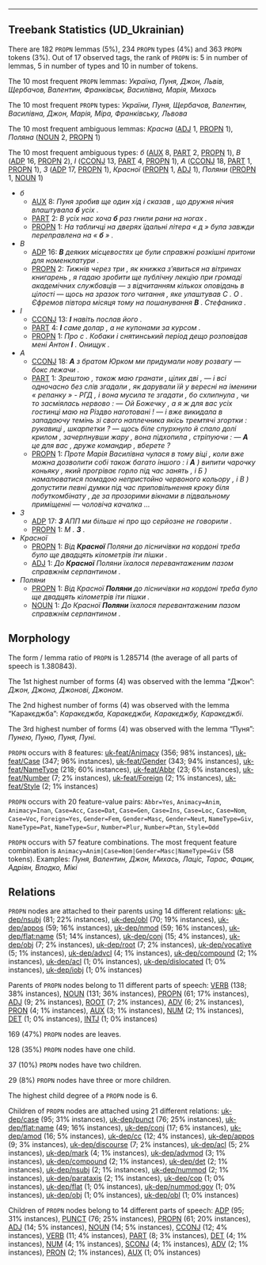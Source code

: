 

--------------------------------------------------------------------------------

## Treebank Statistics (UD_Ukrainian)

There are 182 `PROPN` lemmas (5%), 234 `PROPN` types (4%) and 363 `PROPN` tokens (3%).
Out of 17 observed tags, the rank of `PROPN` is: 5 in number of lemmas, 5 in number of types and 10 in number of tokens.

The 10 most frequent `PROPN` lemmas: <em>Україна, Пуня, Джон, Львів, Щербачов, Валентин, Франківськ, Василівна, Марія, Михась</em>

The 10 most frequent `PROPN` types:  <em>України, Пуня, Щербачов, Валентин, Василівна, Джон, Марія, Міра, Франківську, Львова</em>

The 10 most frequent ambiguous lemmas: <em>Красна</em> ([ADJ]() 1, [PROPN]() 1), <em>Поляна</em> ([NOUN]() 2, [PROPN]() 1)

The 10 most frequent ambiguous types:  <em>б</em> ([AUX]() 8, [PART]() 2, [PROPN]() 1), <em>В</em> ([ADP]() 16, [PROPN]() 2), <em>І</em> ([CCONJ]() 13, [PART]() 4, [PROPN]() 1), <em>А</em> ([CCONJ]() 18, [PART]() 1, [PROPN]() 1), <em>З</em> ([ADP]() 17, [PROPN]() 1), <em>Красної</em> ([PROPN]() 1, [ADJ]() 1), <em>Поляни</em> ([PROPN]() 1, [NOUN]() 1)


* <em>б</em>
  * [AUX]() 8: <em>Пуня зробив ще один хід і сказав , що дружня нічия влаштувала <b>б</b> усіх .</em>
  * [PART]() 2: <em>В усіх нас хоча <b>б</b> раз гнили рани на ногах .</em>
  * [PROPN]() 1: <em>На табличці на дверях їдальні літера « д » була завжди переправлена на « <b>б</b> » .</em>
* <em>В</em>
  * [ADP]() 16: <em><b>В</b> деяких місцевостях це були справжні розкішні притони для номенклатури .</em>
  * [PROPN]() 2: <em>Тижнів через три , як книжка з’явиться на вітринах книгарень , я гадаю зробити ще публічну лекцію при громаді академічних службовців — з відчитанням кількох оповідань в цілості — щось на зразок того читання , яке улаштував С . О . Єфремов півтора місяця тому на пошанування <b>В</b> . Стефаника .</em>
* <em>І</em>
  * [CCONJ]() 13: <em><b>І</b> навіть послав його .</em>
  * [PART]() 4: <em><b>І</b> саме долар , а не купонами за курсом .</em>
  * [PROPN]() 1: <em>Про с . Кобаки і снятинський період дещо розповідав мені Антон <b>І</b> . Онищук .</em>
* <em>А</em>
  * [CCONJ]() 18: <em><b>А</b> з братом Юрком ми придумали нову розвагу — бокс лежачи .</em>
  * [PART]() 1: <em>Зрештою , також маю гранати , цілих дві , — і всі одночасно без слів згадали , як дарували їй у вересні на іменини « репанку » - РГД , і вона мусила те згадати , бо схлипнула , чи то засміялась нервово : — Ой Божечку , а я ж для вас усіх гостинці маю на Різдво наготовані ! — і вже викидала в западаючу темінь зі свого наплечника якісь тремтячі згортки : рукавиці , шкарпетки ? — щось біле спурхнуло й спало долі крилом , зачерпнувши жару , вона підхопила , стріпуючи : — <b>А</b> це для вас , друже командир , вберете ?</em>
  * [PROPN]() 1: <em>Проте Марія Василівна чулася в тому віці , коли вже можна дозволити собі також багато іншого : і <b>А</b> ) випити чарочку коньяку , який прогріває горло під час занять , і Б ) намалюватися помадою непристойно червоного кольору , і В ) допустити певні думки під час приповільнення кроку біля побуткомбінату , де за прозорими вікнами в підвальному приміщенні — чоловіча качалка …</em>
* <em>З</em>
  * [ADP]() 17: <em><b>З</b> АПП ми більше ні про що серйозне не говорили .</em>
  * [PROPN]() 1: <em>М . <b>З</b> .</em>
* <em>Красної</em>
  * [PROPN]() 1: <em>Від <b>Красної</b> Поляни до лісничівки на кордоні треба було ще двадцять кілометрів іти пішки .</em>
  * [ADJ]() 1: <em>До <b>Красної</b> Поляни їхалося перевантаженим пазом справжнім серпантином .</em>
* <em>Поляни</em>
  * [PROPN]() 1: <em>Від Красної <b>Поляни</b> до лісничівки на кордоні треба було ще двадцять кілометрів іти пішки .</em>
  * [NOUN]() 1: <em>До Красної <b>Поляни</b> їхалося перевантаженим пазом справжнім серпантином .</em>

## Morphology

The form / lemma ratio of `PROPN` is 1.285714 (the average of all parts of speech is 1.380843).

The 1st highest number of forms (4) was observed with the lemma “Джон”: <em>Джон, Джона, Джонові, Джоном</em>.

The 2nd highest number of forms (4) was observed with the lemma “Каракєджба”: <em>Каракєджба, Каракєджби, Каракєджбу, Каракєджбі</em>.

The 3rd highest number of forms (4) was observed with the lemma “Пуня”: <em>Пунею, Пуню, Пуня, Пуні</em>.

`PROPN` occurs with 8 features: [uk-feat/Animacy]() (356; 98% instances), [uk-feat/Case]() (347; 96% instances), [uk-feat/Gender]() (343; 94% instances), [uk-feat/NameType]() (218; 60% instances), [uk-feat/Abbr]() (23; 6% instances), [uk-feat/Number]() (7; 2% instances), [uk-feat/Foreign]() (2; 1% instances), [uk-feat/Style]() (2; 1% instances)

`PROPN` occurs with 20 feature-value pairs: `Abbr=Yes`, `Animacy=Anim`, `Animacy=Inan`, `Case=Acc`, `Case=Dat`, `Case=Gen`, `Case=Ins`, `Case=Loc`, `Case=Nom`, `Case=Voc`, `Foreign=Yes`, `Gender=Fem`, `Gender=Masc`, `Gender=Neut`, `NameType=Giv`, `NameType=Pat`, `NameType=Sur`, `Number=Plur`, `Number=Ptan`, `Style=Odd`

`PROPN` occurs with 57 feature combinations.
The most frequent feature combination is `Animacy=Anim|Case=Nom|Gender=Masc|NameType=Giv` (58 tokens).
Examples: <em>Пуня, Валентин, Джон, Михась, Лаціс, Тарас, Фацик, Адріян, Влодко, Мікі</em>


## Relations

`PROPN` nodes are attached to their parents using 14 different relations: [uk-dep/nsubj]() (81; 22% instances), [uk-dep/obl]() (70; 19% instances), [uk-dep/appos]() (59; 16% instances), [uk-dep/nmod]() (59; 16% instances), [uk-dep/flat:name]() (51; 14% instances), [uk-dep/conj]() (15; 4% instances), [uk-dep/obj]() (7; 2% instances), [uk-dep/root]() (7; 2% instances), [uk-dep/vocative]() (5; 1% instances), [uk-dep/advcl]() (4; 1% instances), [uk-dep/compound]() (2; 1% instances), [uk-dep/acl]() (1; 0% instances), [uk-dep/dislocated]() (1; 0% instances), [uk-dep/iobj]() (1; 0% instances)

Parents of `PROPN` nodes belong to 11 different parts of speech: [VERB]() (138; 38% instances), [NOUN]() (131; 36% instances), [PROPN]() (61; 17% instances), [ADJ]() (9; 2% instances), [ROOT]() (7; 2% instances), [ADV]() (6; 2% instances), [PRON]() (4; 1% instances), [AUX]() (3; 1% instances), [NUM]() (2; 1% instances), [DET]() (1; 0% instances), [INTJ]() (1; 0% instances)

169 (47%) `PROPN` nodes are leaves.

128 (35%) `PROPN` nodes have one child.

37 (10%) `PROPN` nodes have two children.

29 (8%) `PROPN` nodes have three or more children.

The highest child degree of a `PROPN` node is 6.

Children of `PROPN` nodes are attached using 21 different relations: [uk-dep/case]() (95; 31% instances), [uk-dep/punct]() (76; 25% instances), [uk-dep/flat:name]() (49; 16% instances), [uk-dep/conj]() (17; 6% instances), [uk-dep/amod]() (16; 5% instances), [uk-dep/cc]() (12; 4% instances), [uk-dep/appos]() (9; 3% instances), [uk-dep/discourse]() (7; 2% instances), [uk-dep/acl]() (5; 2% instances), [uk-dep/mark]() (4; 1% instances), [uk-dep/advmod]() (3; 1% instances), [uk-dep/compound]() (2; 1% instances), [uk-dep/det]() (2; 1% instances), [uk-dep/nsubj]() (2; 1% instances), [uk-dep/nummod]() (2; 1% instances), [uk-dep/parataxis]() (2; 1% instances), [uk-dep/cop]() (1; 0% instances), [uk-dep/flat]() (1; 0% instances), [uk-dep/nummod:gov]() (1; 0% instances), [uk-dep/obj]() (1; 0% instances), [uk-dep/obl]() (1; 0% instances)

Children of `PROPN` nodes belong to 14 different parts of speech: [ADP]() (95; 31% instances), [PUNCT]() (76; 25% instances), [PROPN]() (61; 20% instances), [ADJ]() (14; 5% instances), [NOUN]() (14; 5% instances), [CCONJ]() (12; 4% instances), [VERB]() (11; 4% instances), [PART]() (8; 3% instances), [DET]() (4; 1% instances), [NUM]() (4; 1% instances), [SCONJ]() (4; 1% instances), [ADV]() (2; 1% instances), [PRON]() (2; 1% instances), [AUX]() (1; 0% instances)

